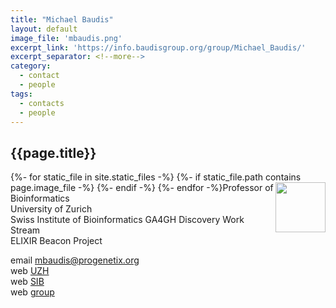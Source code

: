 ```yaml
---
title: "Michael Baudis"
layout: default
image_file: 'mbaudis.png'
excerpt_link: 'https://info.baudisgroup.org/group/Michael_Baudis/'
excerpt_separator: <!--more-->
category:
  - contact
  - people
tags:
  - contacts
  - people
---
```



## {{page.title}}

{%- for static_file in site.static_files -%}
  {%- if static_file.path contains page.image_file -%}
<img style="float: right; width: 80px;" src="{{ static_file.path | relative_url}}" />
  {%- endif -%}
{%- endfor -%}Professor of Bioinformatics  
University of Zurich  
Swiss Institute of Bioinformatics
GA4GH Discovery Work Stream  
ELIXIR Beacon Project  

<!--more-->

email [mbaudis@progenetix.org](mailto:mbaudis@progenetix.org)  
web [UZH](https://www.imls.uzh.ch/en/research/baudis.html)  
web [SIB](https://www.sib.swiss/michael-baudis-group)  
web [group](https://info.baudisgroup.org)  
